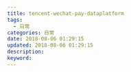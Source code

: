 ```yaml
---
title: tencent-wechat-pay-dataplatform
tags:
  - 日常
categories: 日常
date: 2018-08-06 01:29:15
updated: 2018-08-06 01:29:15
description:
keyword:
---
```





<!-- more -->
